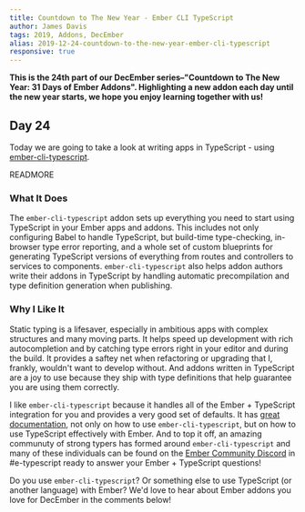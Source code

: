 ```yaml
---
title: Countdown to The New Year - Ember CLI TypeScript
author: James Davis
tags: 2019, Addons, DecEmber
alias: 2019-12-24-countdown-to-the-new-year-ember-cli-typescript
responsive: true
---
```


**This is the 24th part of our DecEmber series–"Countdown to The New Year: 31 Days of Ember Addons". Highlighting a new addon each day until the new year starts, we hope you enjoy learning together with us!**

## Day 24

Today we are going to take a look at writing apps in TypeScript - using [ember-cli-typescript](https://emberobserver.com/addons/ember-cli-typescript).

READMORE

### What It Does

The `ember-cli-typescript` addon sets up everything you need to start using TypeScript in your Ember apps and addons. This includes not only configuring Babel to handle TypeScript, but build-time type-checking, in-browser type error reporting, and a whole set of custom blueprints for generating TypeScript versions of everything from routes and controllers to services to components. `ember-cli-typescript` also helps addon authors write their addons in TypeScript by handling automatic precompilation and type definition generation when publishing.

### Why I Like It

Static typing is a lifesaver, especially in ambitious apps with complex structures and many moving parts. It helps speed up development with rich autocompletion and by catching type errors right in your editor and during the build. It provides a saftey net when refactoring or upgrading that I, frankly, wouldn't want to develop without. And addons written in TypeScript are a joy to use because they ship with type definitions that help guarantee you are using them correctly.

I like `ember-cli-typescript` because it handles all of the Ember + TypeScript integration for you and provides a very good set of defaults. It has [great documentation](https://ember-cli-typescript.com), not only on how to use `ember-cli-typescript`, but on how to use TypeScript effectively with Ember. And to top it off, an amazing communuty of strong typers has formed around `ember-cli-typescript` and many of these individuals can be found on the [Ember Community Discord](https://discord.gg/emberjs) in #e-typescript ready to answer your Ember + TypeScript questions!

Do you use `ember-cli-typescript`? Or something else to use TypeScript (or another language) with Ember? We'd love to hear about Ember addons you love for DecEmber in the comments below!
